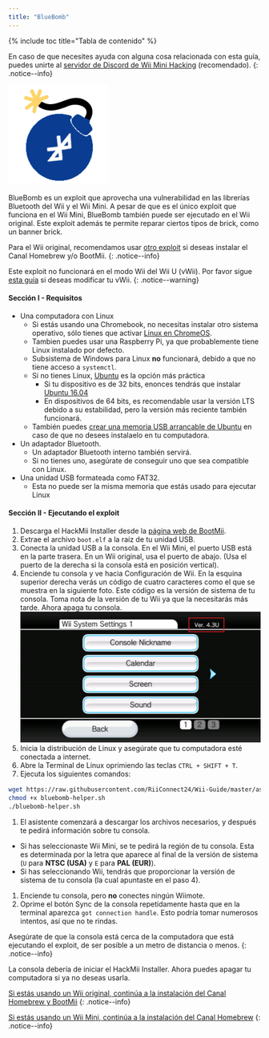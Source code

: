 ```yaml
---
title: "BlueBomb"
---
```


{% include toc title="Tabla de contenido" %}

En caso de que necesites ayuda con alguna cosa relacionada con esta guía, puedes unirte al [servidor de Discord de Wii Mini Hacking](https://discord.gg/6ryxnkS) (recomendado).
{: .notice--info}

![BlueBomb](/images/bluebomb.png)

BlueBomb es un exploit que aprovecha una vulnerabilidad en las librerías Bluetooth del Wii y el Wii Mini. A pesar de que es el único exploit que funciona en el Wii Mini, BlueBomb también puede ser ejecutado en el Wii original. Este exploit además te permite reparar ciertos tipos de brick, como un banner brick.

Para el Wii original, recomendamos usar [otro exploit](/get-started) si deseas instalar el Canal Homebrew y/o BootMii.
{: .notice--info}

Este exploit no funcionará en el modo Wii del Wii U (vWii). Por favor sigue [esta guía](https://wiiuguide.xyz/#/vwii/vwii-modding) si deseas modificar tu vWii.
{: .notice--warning}

#### Sección I - Requisitos
- Una computadora con Linux
  - Si estás usando una Chromebook, no necesitas instalar otro sistema operativo, sólo tienes que activar [Linux en ChromeOS](https://support.google.com/chromebook/answer/9145439?hl=es).
  - Tambien puedes usar una Raspberry Pi, ya que probablemente tiene Linux instalado por defecto.
  - Subsistema de Windows para Linux **no** funcionará, debido a que no tiene acceso a `systemctl`.
  - Si no tienes Linux, [Ubuntu](https://ubuntu.com/download/desktop) es la opción más práctica
    - Si tu dispositivo es de 32 bits, enonces tendrás que instalar [Ubuntu 16.04](http://releases.ubuntu.com/16.04/)
    - En dispositivos de 64 bits, es recomendable usar la versión LTS debido a su estabilidad, pero la versión más reciente también funcionará.
  - También puedes [crear una memoria USB arrancable de Ubuntu](https://ubuntu.com/tutorials/tutorial-create-a-usb-stick-on-windows#1-overview) en caso de que no desees instalaelo en tu computadora.
- Un adaptador Bluetooth.
  - Un adaptador Bluetooth interno también servirá.
  - Si no tienes uno, asegúrate de conseguir uno que sea compatible con Linux.
- Una unidad USB formateada como FAT32.
  - Esta no puede ser la misma memoria que estás usado para ejecutar Linux

#### Sección II - Ejecutando el exploit
1. Descarga el HackMii Installer desde la [página web de BootMii](https://bootmii.org/download/).
1. Extrae el archivo `boot.elf` a la raíz de tu unidad USB.
1. Conecta la unidad USB a la consola. En el Wii Mini, el puerto USB está en la parte trasera. En un Wii original, usa el puerto de abajo. (Usa el puerto de la derecha si la consola está en posición vertical).
1. Enciende tu consola y ve hacia Configuración de Wii. En la esquina superior derecha verás un código de cuatro caracteres como el que se muestra en la siguiente foto. Este código es la versión de sistema de tu consola. Toma nota de la versión de tu Wii ya que la necesitarás más tarde. Ahora apaga tu consola. ![Verifica la versión de tu Wii](/images/Wii/SystemMenuVersion.png)
1. Inicia la distribución de Linux y asegúrate que tu computadora esté conectada a internet.
1. Abre la Terminal de Linux oprimiendo las teclas `CTRL + SHIFT + T`.
1. Ejecuta los siguientes comandos:
```bash
wget https://raw.githubusercontent.com/RiiConnect24/Wii-Guide/master/assets/files/bluebomb-helper.sh
chmod +x bluebomb-helper.sh
./bluebomb-helper.sh
```
1. El asistente comenzará a descargar los archivos necesarios, y después te pedirá información sobre tu consola.
  - Si has seleccionaste Wii Mini, se te pedirá la región de tu consola. Esta es determinada por la letra que aparece al final de la versión de sistema (`U` para **NTSC (USA)** y `E` para **PAL (EUR)**).
  - Si has seleccionando Wii, tendrás que proporcionar la versión de sistema de tu consola (la cual apuntaste en el paso 4).
1. Enciende tu consola, pero **no** conectes ningún Wiimote.
1. Oprime el botón Sync de la consola repetidamente hasta que en la terminal aparezca `got connection handle`. Esto podría tomar numerosos intentos, así que no te rindas.

Asegúrate de que la consola está cerca de la computadora que está ejecutando el exploit, de ser posible a un metro de distancia o menos.
{: .notice--info}

La consola debería de iniciar el HackMii Installer. Ahora puedes apagar tu computadora si ya no deseas usarla.

[Si estás usando un Wii original, continúa a la instalación del Canal Homebrew y BootMii](hbc)
{: .notice--info}

[Si estás usando un Wii Mini, continúa a la instalación del Canal Homebrew](hbc-mini)
{: .notice--info}
